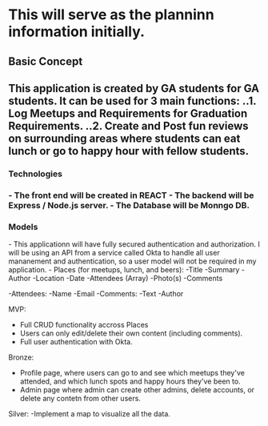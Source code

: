 <h1>This will serve as the planninn information initially.</h1>

<h2>Basic Concept<h2>
This application is created by GA students for GA students. It can be used for 3 main functions:
..1. Log Meetups and Requirements for Graduation Requirements.
..2. Create and Post fun reviews on surrounding areas where students can eat lunch or go to happy hour with fellow students.

<h3>Technologies<h3>
- The front end will be created in REACT
- The backend will be Express / Node.js server.
- The Database will be Monngo DB.

<h3>Models</h3>
- This applicationn will have fully secured authentication and authorization. I will be using an API from a service called Okta to handle all user mananement and authentication, so a user model will not be required in my application.
- Places (for meetups, lunch, and beers):
  -Title
  -Summary
  -Author
  -Location
  -Date
  -Attendees (Array)
  -Photo(s)
  -Comments

-Attendees:
  -Name
  -Email
-Comments:
  -Text
  -Author


MVP:
- Full CRUD functionality accross Places
- Users can only edit/delete their own content (including comments).
- Full user authentication with Okta.

Bronze: 
- Profile page, where users can go to and see which meetups they've attended, and which lunch spots and happy hours they've been to.
- Admin page where admin can create other admins, delete accounts, or delete any contetn from other users.

Silver:
-Implement a map to visualize all the data.